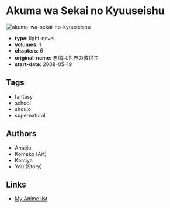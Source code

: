# Akuma wa Sekai no Kyuuseishu

![akuma-wa-sekai-no-kyuuseishu](https://cdn.myanimelist.net/images/manga/3/165555.jpg)

-   **type**: light-novel
-   **volumes**: 1
-   **chapters**: 6
-   **original-name**: 悪魔は世界の救世主
-   **start-date**: 2008-05-19

## Tags

-   fantasy
-   school
-   shoujo
-   supernatural

## Authors

-   Amajio
-   Komeko (Art)
-   Kamiya
-   You (Story)

## Links

-   [My Anime list](https://myanimelist.net/manga/93634/Akuma_wa_Sekai_no_Kyuuseishu)
